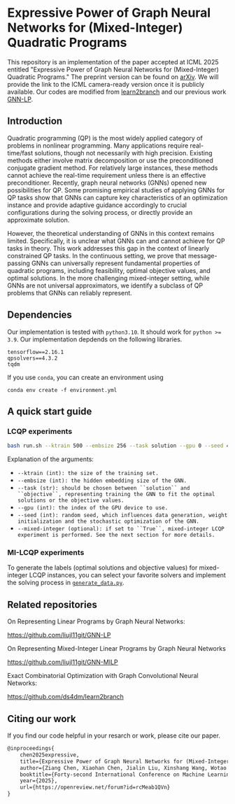 # Expressive Power of Graph Neural Networks for (Mixed-Integer) Quadratic Programs


This repository is an implementation of the paper accepted at ICML 2025 entitled "Expressive Power of Graph Neural Networks for (Mixed-Integer) Quadratic Programs." The preprint version can be found on [arXiv](https://arxiv.org/abs/2406.05938). We will provide the link to the ICML camera-ready version once it is publicly available. Our codes are modified from [learn2branch](https://github.com/ds4dm/learn2branch) and our previous work [GNN-LP](https://github.com/liujl11git/GNN-LP).

## Introduction

Quadratic programming (QP) is the most widely applied category of problems in nonlinear programming. Many applications require real-time/fast solutions, though not necessarily with high precision. Existing methods either involve matrix decomposition or use the preconditioned conjugate gradient method. For relatively large instances, these methods cannot achieve the real-time requirement unless there is an effective preconditioner. Recently, graph neural networks (GNNs) opened new possibilities for QP. Some promising empirical studies of applying GNNs for QP tasks show that GNNs can capture key characteristics of an optimization instance and provide adaptive guidance accordingly to crucial configurations during the solving process, or directly provide an approximate solution.

However, the theoretical understanding of GNNs in this context remains limited. Specifically, it is unclear what GNNs can and cannot achieve for QP tasks in theory. This work addresses this gap in the context of linearly constrained QP tasks. In the continuous setting, we prove that message-passing GNNs can universally represent fundamental properties of quadratic programs, including feasibility, optimal objective values, and optimal solutions. In the more challenging mixed-integer setting, while GNNs are not universal approximators, we identify a subclass of QP problems that GNNs can reliably represent.

## Dependencies

Our implementation is tested with `python3.10`. It should work for `python >= 3.9`. Our implementation depdends on the following libraries.

```
tensorflow==2.16.1
qpsolvers==4.3.2
tqdm
```

If you use `conda`, you can create an environment using

```
conda env create -f environment.yml
```

## A quick start guide

### LCQP experiments

```bash
bash run.sh --ktrain 500 --embsize 256 --task solution --gpu 0 --seed 42 [--mixed-integer]
```

Explanation of the arguments:
- `--ktrain (int): the size of the training set.`
- `--embsize (int): the hidden embedding size of the GNN.`
- `--task (str): should be chosen between ``solution`` and ``objective``, representing training the GNN to fit the optimal solutions or the objective values.`
- `--gpu (int): the index of the GPU device to use.`
- `--seed (int): random seed, which influences data generation, weight initialization and the stochastic optimization of the GNN.`
- `--mixed-integer (optional): if set to ``True``, mixed-integer LCQP experiment is performed. See the next section for more details.`

### MI-LCQP experiments

To generate the labels (optimal solutions and objective values) for mixed-integer LCQP instances, you can select your favorite solvers and implement the solving process in [`generate_data.py`](https://github.com/xhchrn/GNN-QP/blob/4da4dfb6e93097f33e7cbe90345e0387aa0e127b/generate_data.py#L166).

## Related repositories

On Representing Linear Programs by Graph Neural Networks:

https://github.com/liujl11git/GNN-LP

On Representing Mixed-Integer Linear Programs by Graph Neural Networks

https://github.com/liujl11git/GNN-MILP

Exact Combinatorial Optimization with Graph Convolutional Neural Networks:

https://github.com/ds4dm/learn2branch


## Citing our work

If you find our code helpful in your resarch or work, please cite our paper.

```Latex
@inproceedings{
    chen2025expressive,
    title={Expressive Power of Graph Neural Networks for (Mixed-Integer) Quadratic Programs},
    author={Ziang Chen, Xiaohan Chen, Jialin Liu, Xinshang Wang, Wotao Yin},
    booktitle={Forty-second International Conference on Machine Learning},
    year={2025},
    url={https://openreview.net/forum?id=rcMeab1QVn}
}
```

